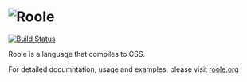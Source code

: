 # ![Roole](http://roole.org/img/logo.png)

[![Build Status](https://travis-ci.org/curvedmark/roole.png?branch=master)](https://travis-ci.org/curvedmark/roole)

Roole is a language that compiles to CSS.

For detailed documntation, usage and examples, please visit [roole.org](http://roole.org)
